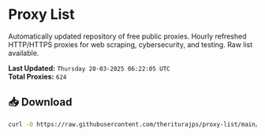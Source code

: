# Proxy List

Automatically updated repository of free public proxies. Hourly refreshed HTTP/HTTPS proxies for web scraping, cybersecurity, and testing. Raw list available.

**Last Updated:** `Thursday 20-03-2025 06:22:05 UTC`  
**Total Proxies:** `624`

## 📥 Download
```bash
curl -O https://raw.githubusercontent.com/theriturajps/proxy-list/main/proxies.txt

